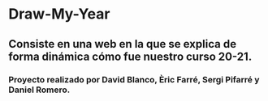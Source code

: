 # Draw-My-Year

## Consiste en una web en la que se explica de forma dinámica cómo fue nuestro curso 20-21.

### Proyecto realizado por David Blanco, Èric Farré, Sergi Pifarré y Daniel Romero.